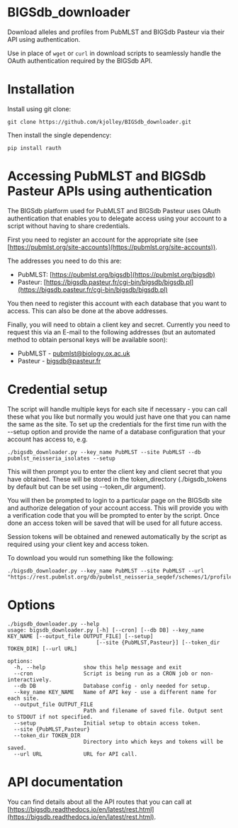 # BIGSdb_downloader
Download alleles and profiles from PubMLST and BIGSdb 
Pasteur via their API using authentication.

Use in place of `wget` or `curl` in download scripts to seamlessly handle the
OAuth authentication required by the BIGSdb API.

# Installation
Install using git clone:

```
git clone https://github.com/kjolley/BIGSdb_downloader.git
```

Then install the single dependency:

```
pip install rauth
```
# Accessing PubMLST and BIGSdb Pasteur APIs using authentication
The BIGSdb platform used for PubMLST and BIGSdb Pasteur uses OAuth 
authentication that enables you to delegate access using your account to a
script without having to share credentials.

First you need to register an account for the appropriate site (see 
[https://pubmlst.org/site-accounts](https://pubmlst.org/site-accounts)).

The addresses you need to do this are:

* PubMLST: [https://pubmlst.org/bigsdb](https://pubmlst.org/bigsdb)
* Pasteur: [https://bigsdb.pasteur.fr/cgi-bin/bigsdb/bigsdb.pl](https://bigsdb.pasteur.fr/cgi-bin/bigsdb/bigsdb.pl)

You then need to register this account with each database that you want to 
access. This can also be done at the above addresses.

Finally, you will need to obtain a client key and secret. Currently you need to
request this via an E-mail to the following addresses (but an automated method
to obtain personal keys will be available soon):

* PubMLST - [pubmlst@biology.ox.ac.uk](mailto:pubmlst@biology.ox.ac.uk)
* Pasteur - [bigsdb@pasteur.fr](mailto:bigsdb@pasteur.fr)

# Credential setup
The script will handle multiple keys for each site if necessary - you can call
these what you like but normally you would just have one that you can name the
same as the site. To set up the credentials for the first time run with the
--setup option and provide the name of a database configuration that your 
account has access to, e.g.

```
./bigsdb_downloader.py --key_name PubMLST --site PubMLST --db pubmlst_neisseria_isolates --setup
```
This will then prompt you to enter the client key and client secret that you 
have obtained. These will be stored in the token_directory
(./bigsdb_tokens by default but can be set using --token_dir argument).

You will then be prompted to login to a particular page on the BIGSdb site and
authorize delegation of your account access. This will provide you with a 
verification code that you will be prompted to enter by the script. Once done
an access token will be saved that will be used for all future access.

Session tokens will be obtained and renewed automatically by the script as 
required using your client key and access token.

To download you would run something like the following:

```
./bigsdb_downloader.py --key_name PubMLST --site PubMLST --url "https://rest.pubmlst.org/db/pubmlst_neisseria_seqdef/schemes/1/profiles_csv"
```

# Options

```
./bigsdb_downloader.py --help
usage: bigsdb_downloader.py [-h] [--cron] [--db DB] --key_name KEY_NAME [--output_file OUTPUT_FILE] [--setup]
                            [--site {PubMLST,Pasteur}] [--token_dir TOKEN_DIR] [--url URL]

options:
  -h, --help            show this help message and exit
  --cron                Script is being run as a CRON job or non-interactively.
  --db DB               Database config - only needed for setup.
  --key_name KEY_NAME   Name of API key - use a different name for each site.
  --output_file OUTPUT_FILE
                        Path and filename of saved file. Output sent to STDOUT if not specified.
  --setup               Initial setup to obtain access token.
  --site {PubMLST,Pasteur}
  --token_dir TOKEN_DIR
                        Directory into which keys and tokens will be saved.
  --url URL             URL for API call.
```

# API documentation
You can find details about all the API routes that you can call at 
[https://bigsdb.readthedocs.io/en/latest/rest.html](https://bigsdb.readthedocs.io/en/latest/rest.html).